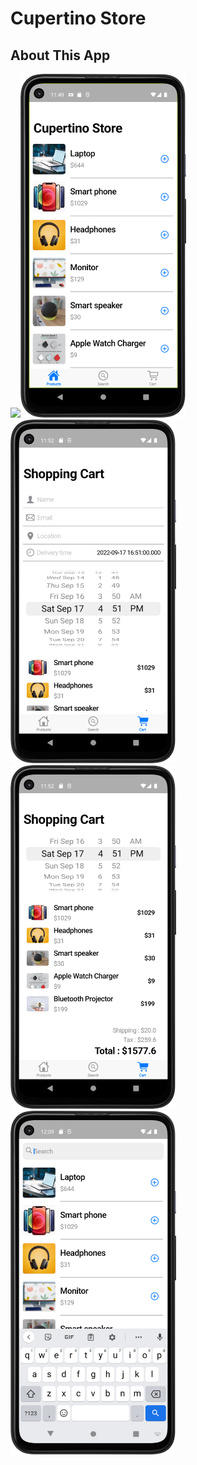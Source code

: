 # Cupertino Store

## About This App

<img src="https://github.com/RomitKatrodiya/Cupertino_Store/blob/master/images/cupertino_store_gif.gif" style=" height:700px; " data-target="animated-image.originalImage"><img src="https://github.com/RomitKatrodiya/Cupertino_Store/blob/master/images/Screenshot_20220831_115002.png" style=" height:550px; " data-target="animated-image.originalImage">
<img src="https://github.com/RomitKatrodiya/Cupertino_Store/blob/master/images/Screenshot_20220831_115237.png" style=" height:550px; " data-target="animated-image.originalImage">
<img src="https://github.com/RomitKatrodiya/Cupertino_Store/blob/master/images/Screenshot_20220831_115247.png" style=" height:550px; " data-target="animated-image.originalImage">
<img src="https://github.com/RomitKatrodiya/Cupertino_Store/blob/master/images/Screenshot_20220831_120946.png" style=" height:550px; " data-target="animated-image.originalImage">

